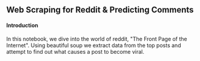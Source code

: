 ## Web Scraping for Reddit & Predicting Comments

#### Introduction
In this notebook, we dive into the world of reddit, "The Front Page of the Internet". Using beautiful soup we extract data from the top posts and attempt to find out what causes a post to become viral.
